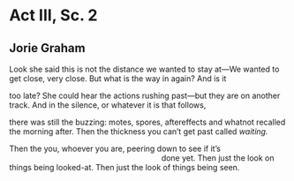 # Act III, Sc. 2﻿
## Jorie Graham
Look she said this is not the distance
we wanted to stay at—We wanted to get
close, very close. But what
is the way in again? And is it

too late? She could hear the actions
rushing past—but they are on
another track. And in the silence,
or whatever it is that follows,

there was still the buzzing: motes, spores,
aftereffects and whatnot recalled the morning after.
Then the thickness you can’t get past called _waiting._

Then the you, whoever you are, peering down to see if it’s
                                                                      done
yet.
Then just the look on things being looked-at.
Then just the look of things being seen.﻿